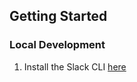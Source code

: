 ## Getting Started
### Local Development
1. Install the Slack CLI [here](https://docs.slack.dev/tools/slack-cli/guides/installing-the-slack-cli-for-mac-and-linux)

